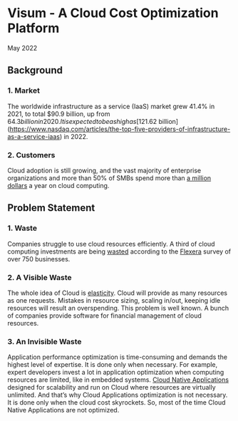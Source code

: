 # Visum - A Cloud Cost Optimization Platform
May 2022


## Background

### 1. Market
The worldwide infrastructure as a service (IaaS) market grew 41.4% in 2021, to total $90.9 billion, up from $64.3 billion in 2020. It is expected to be as high as [$121.62 billion](https://www.nasdaq.com/articles/the-top-five-providers-of-infrastructure-as-a-service-iaas) in 2022.

### 2. Customers
Cloud adoption is still growing, and the vast majority of enterprise organizations and more than 50% of SMBs spend more than [a million dollars](https://www.flexera.com/blog/cloud/cloud-computing-trends-2022-state-of-the-cloud-report/#:~:text=Public%20cloud%20continues%20to%20accelerate&text=Thirty%2Dseven%20percent%20of%20enterprises,exceeds%20%241.2%20million%20per%20year.) a year on cloud computing.

## Problem Statement

### 1. Waste
Companies struggle to use cloud resources efficiently. A third of cloud computing investments are being [wasted](https://techmonitor.ai/technology/cloud/cloud-spending-wasted-oracle-computing-aws-azure) according to the [Flexera](https://www.flexera.com/) survey of over 750 businesses.

### 2. A Visible Waste
The whole idea of Cloud is [elasticity](https://en.wikipedia.org/wiki/Elasticity_(cloud_computing)). Cloud will provide as many resources as one requests. Mistakes in resource sizing, scaling in/out, keeping idle resources will result an overspending. This problem is well known. A bunch of companies provide software for financial management of cloud resources.

### 3. An Invisible Waste
Application performance optimization is time-consuming and demands the highest level of expertise.  It is done only when necessary. For example, expert developers invest a lot in application optimization when computing resources are limited, like in embedded systems. 
[Cloud Native Applications](https://en.wikipedia.org/wiki/Cloud_native_computing) designed for scalability and run on Cloud where resources are virtually unlimited. And that’s why Cloud Applications optimization is not necessary. It is done only when the cloud cost skyrockets. So, most of the time Cloud Native Applications are not optimized.


